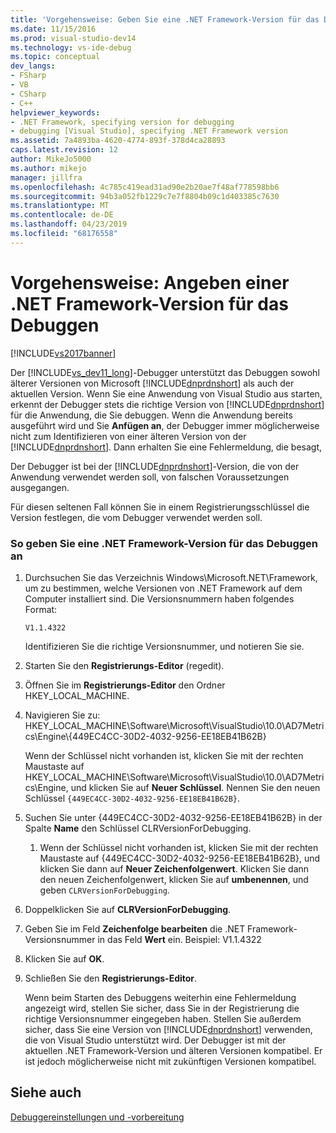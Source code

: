 ```yaml
---
title: 'Vorgehensweise: Geben Sie eine .NET Framework-Version für das Debuggen | Microsoft-Dokumentation'
ms.date: 11/15/2016
ms.prod: visual-studio-dev14
ms.technology: vs-ide-debug
ms.topic: conceptual
dev_langs:
- FSharp
- VB
- CSharp
- C++
helpviewer_keywords:
- .NET Framework, specifying version for debugging
- debugging [Visual Studio], specifying .NET Framework version
ms.assetid: 7a4893ba-4620-4774-893f-378d4ca28893
caps.latest.revision: 12
author: MikeJo5000
ms.author: mikejo
manager: jillfra
ms.openlocfilehash: 4c785c419ead31ad90e2b20ae7f48af778598bb6
ms.sourcegitcommit: 94b3a052fb1229c7e7f8804b09c1d403385c7630
ms.translationtype: MT
ms.contentlocale: de-DE
ms.lasthandoff: 04/23/2019
ms.locfileid: "68176558"
---
```

# <a name="how-to-specify-a-net-framework-version-for-debugging"></a>Vorgehensweise: Angeben einer .NET Framework-Version für das Debuggen
[!INCLUDE[vs2017banner](../includes/vs2017banner.md)]

Der [!INCLUDE[vs_dev11_long](../includes/vs-dev11-long-md.md)]-Debugger unterstützt das Debuggen sowohl älterer Versionen von Microsoft [!INCLUDE[dnprdnshort](../includes/dnprdnshort-md.md)] als auch der aktuellen Version. Wenn Sie eine Anwendung von Visual Studio aus starten, erkennt der Debugger stets die richtige Version von [!INCLUDE[dnprdnshort](../includes/dnprdnshort-md.md)] für die Anwendung, die Sie debuggen. Wenn die Anwendung bereits ausgeführt wird und Sie **Anfügen an**, der Debugger immer möglicherweise nicht zum Identifizieren von einer älteren Version von der [!INCLUDE[dnprdnshort](../includes/dnprdnshort-md.md)]. Dann erhalten Sie eine Fehlermeldung, die besagt,  
  
 Der Debugger ist bei der [!INCLUDE[dnprdnshort](../includes/dnprdnshort-md.md)]-Version, die von der Anwendung verwendet werden soll, von falschen Voraussetzungen ausgegangen.  
  
 Für diesen seltenen Fall können Sie in einem Registrierungsschlüssel die Version festlegen, die vom Debugger verwendet werden soll.  
  
### <a name="to-specify-a-net-framework-version-for-debugging"></a>So geben Sie eine .NET Framework-Version für das Debuggen an  
  
1. Durchsuchen Sie das Verzeichnis Windows\Microsoft.NET\Framework, um zu bestimmen, welche Versionen von .NET Framework auf dem Computer installiert sind. Die Versionsnummern haben folgendes Format:  
  
     `V1.1.4322`  
  
     Identifizieren Sie die richtige Versionsnummer, und notieren Sie sie.  
  
2. Starten Sie den **Registrierungs-Editor** (regedit).  
  
3. Öffnen Sie im **Registrierungs-Editor** den Ordner HKEY_LOCAL_MACHINE.  
  
4. Navigieren Sie zu: HKEY_LOCAL_MACHINE\Software\Microsoft\VisualStudio\10.0\AD7Metrics\Engine\\{449EC4CC-30D2-4032-9256-EE18EB41B62B}  
  
     Wenn der Schlüssel nicht vorhanden ist, klicken Sie mit der rechten Maustaste auf HKEY_LOCAL_MACHINE\Software\Microsoft\VisualStudio\10.0\AD7Metrics\Engine, und klicken Sie auf **Neuer Schlüssel**. Nennen Sie den neuen Schlüssel `{449EC4CC-30D2-4032-9256-EE18EB41B62B}`.  
  
5. Suchen Sie unter {449EC4CC-30D2-4032-9256-EE18EB41B62B} in der Spalte **Name** den Schlüssel CLRVersionForDebugging.  
  
    1. Wenn der Schlüssel nicht vorhanden ist, klicken Sie mit der rechten Maustaste auf {449EC4CC-30D2-4032-9256-EE18EB41B62B}, und klicken Sie dann auf **Neuer Zeichenfolgenwert**. Klicken Sie dann den neuen Zeichenfolgenwert, klicken Sie auf **umbenennen**, und geben `CLRVersionForDebugging`.  
  
6. Doppelklicken Sie auf **CLRVersionForDebugging**.  
  
7. Geben Sie im Feld **Zeichenfolge bearbeiten** die .NET Framework-Versionsnummer in das Feld **Wert** ein. Beispiel: V1.1.4322  
  
8. Klicken Sie auf **OK**.  
  
9. Schließen Sie den **Registrierungs-Editor**.  
  
     Wenn beim Starten des Debuggens weiterhin eine Fehlermeldung angezeigt wird, stellen Sie sicher, dass Sie in der Registrierung die richtige Versionsnummer eingegeben haben. Stellen Sie außerdem sicher, dass Sie eine Version von [!INCLUDE[dnprdnshort](../includes/dnprdnshort-md.md)] verwenden, die von Visual Studio unterstützt wird. Der Debugger ist mit der aktuellen .NET Framework-Version und älteren Versionen kompatibel. Er ist jedoch möglicherweise nicht mit zukünftigen Versionen kompatibel.  
  
## <a name="see-also"></a>Siehe auch  
 [Debuggereinstellungen und -vorbereitung](../debugger/debugger-settings-and-preparation.md)
